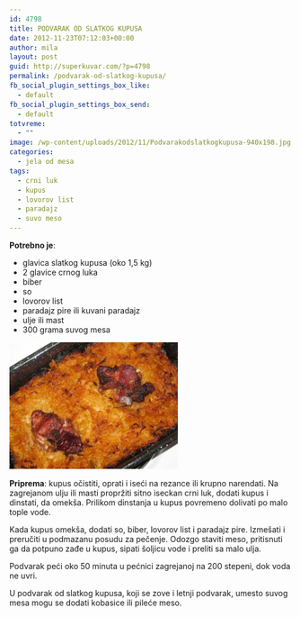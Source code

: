 ```yaml
---
id: 4798
title: PODVARAK OD SLATKOG KUPUSA
date: 2012-11-23T07:12:03+00:00
author: mila
layout: post
guid: http://superkuvar.com/?p=4798
permalink: /podvarak-od-slatkog-kupusa/
fb_social_plugin_settings_box_like:
  - default
fb_social_plugin_settings_box_send:
  - default
totvreme:
  - ""
image: /wp-content/uploads/2012/11/Podvarakodslatkogkupusa-940x198.jpg
categories:
  - jela od mesa
tags:
  - crni luk
  - kupus
  - lovorov list
  - paradajz
  - suvo meso
---
```

**Potrebno je**:

  * glavica slatkog kupusa (oko 1,5 kg)
  * 2 glavice crnog luka
  * biber
  * so
  * lovorov list
  * paradajz pire ili kuvani paradajz
  * ulje ili mast
  * 300 grama suvog mesa

<img class="alignnone size-medium wp-image-4799" title="Podvarakodslatkogkupusa" src="/wp-content/uploads/2012/11/Podvarakodslatkogkupusa-300x225.jpg" alt="" width="300" height="225" /> 

**Priprema**: kupus očistiti, oprati i iseći na rezance ili krupno narendati. Na zagrejanom ulju ili masti propržiti sitno iseckan crni luk, dodati kupus i dinstati, da omekša. Prilikom dinstanja u kupus povremeno dolivati po malo tople vode.

Kada kupus omekša, dodati so, biber, lovorov list i paradajz pire. Izmešati i preručiti u podmazanu posudu za pečenje. Odozgo staviti meso, pritisnuti ga da potpuno zađe u kupus, sipati šoljicu vode i preliti sa malo ulja.

Podvarak peći oko 50 minuta u pećnici zagrejanoj na 200 stepeni, dok voda ne uvri.

U podvarak od slatkog kupusa, koji se zove i letnji podvarak, umesto suvog mesa mogu se dodati kobasice ili pileće meso.
